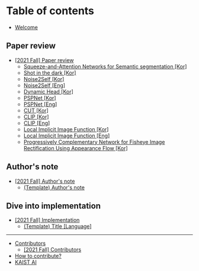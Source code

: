 # Table of contents

* [Welcome](README.md)

## Paper review

* [\[2021 Fall\] Paper review](paper-review/2021-fall-paper-review/README.md)
  * [Squeeze-and-Attention Networks for Semantic segmentation \[Kor\]](paper-review/2021-fall-paper-review/cvpr-2020-sanet-kor.md)
  * [Shot in the dark \[Kor\]](paper-review/2021-fall-paper-review/cvpr-2021-shot-in-the-dark-kor.md)
  * [Noise2Self \[Kor\]](paper-review/2021-fall-paper-review/icml-2019-Noise2Self-kor.md)
  * [Noise2Self \[Eng\]](paper-review/2021-fall-paper-review/icml-2019-Noise2Self-eng.md)
  * [Dynamic Head \[Kor\]](paper-review/2021-fall-paper-review/cvpr-2021-dynamichead-kor.md)
  * [PSPNet \[Kor\]](paper-review/2021-fall-paper-review/cvpr-2017-pspnet-kor.md)
  * [PSPNet \[Eng\]](paper-review/2021-fall-paper-review/cvpr-2017-pspnet-eng.md)
  * [CUT \[Kor\]](paper-review/2021-fall-paper-review/eccv-2020-CUT-kor.md)
  * [CLIP \[Kor\]](paper-review/2021-fall-paper-review/icml-2021-CLIP-kor.md)
  * [CLIP \[Eng\]](paper-review/2021-fall-paper-review/icml-2021-CLIP-eng.md)
  * [Local Implicit Image Function \[Kor\]](paper-review/2021-fall-paper-review/cvpr-2021-liif-kor.md)
  * [Local Implicit Image Function \[Eng\]](paper-review/2021-fall-paper-review/cvpr-2021-liif-eng.md)
  * [Progressively Complementary Network for Fisheye Image Rectification Using Appearance Flow \[Kor\]](paper-review/2021-fall-paper-review/cvpr-2021-pcn-kor.md)

## Author's note

* [\[2021 Fall\] Author's note](authors-note/2021-fall-authors-note/README.md)
  * [\(Template\) Author's note](authors-note/2021-fall-authors-note/template-authors-note.md)

## Dive into implementation

* [\[2021 Fall\] Implementation](dive-into-implementation/2021-fall-implementation/README.md)
  * [\(Template\) Title \[Language\]](dive-into-implementation/2021-fall-implementation/template-implementation.md)

---

* [Contributors](contributors/README.md)
  * [\[2021 Fall\] Contributors](contributors/2021-fall-contributors.md)
* [How to contribute?](how-to-contribute.md)
* [KAIST AI](http://gsai.kaist.ac.kr/)

